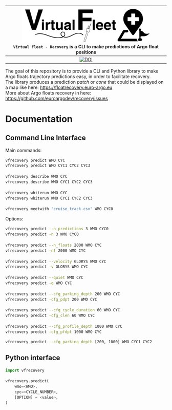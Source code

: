 |<img src="https://raw.githubusercontent.com/euroargodev/VirtualFleet_recovery/master/docs/img/logo-virtual-fleet-recovery.png" alt="VirtualFleet-Recovery logo" width="400"><br>``Virtual Fleet - Recovery`` is a CLI to make predictions of Argo float positions|
|:---------------------------------------------------------------------------------------------------------------------------------------------------------------------------------------------------------------------------------------------------------------:|
|                                                                                 [![DOI](https://zenodo.org/badge/543618989.svg)](https://zenodo.org/badge/latestdoi/543618989)                                                                                  |

The goal of this repository is to provide a CLI and Python library to make Argo floats trajectory predictions easy, in order to facilitate recovery.  
The library produces a prediction _patch_ or _cone_ that could be displayed on a map like here: https://floatrecovery.euro-argo.eu  
More about Argo floats recovery in here: https://github.com/euroargodev/recovery/issues

# Documentation

## Command Line Interface

Main commands:
```bash
vfrecovery predict WMO CYC
vfrecovery predict WMO CYC1 CYC2 CYC3

vfrecovery describe WMO CYC
vfrecovery describe WMO CYC1 CYC2 CYC3

vfrecovery whiterun WMO CYC
vfrecovery whiterun WMO CYC1 CYC2 CYC3

vfrecovery meetwith "cruise_track.csv" WMO CYC0
```

Options:
```bash
vfrecovery predict --n_predictions 3 WMO CYC0
vfrecovery predict -n 3 WMO CYC0

vfrecovery predict --n_floats 2000 WMO CYC
vfrecovery predict -nf 2000 WMO CYC

vfrecovery predict --velocity GLORYS WMO CYC
vfrecovery predict -v GLORYS WMO CYC

vfrecovery predict --quiet WMO CYC
vfrecovery predict -q WMO CYC

vfrecovery predict --cfg_parking_depth 200 WMO CYC
vfrecovery predict -cfg_pdpt 200 WMO CYC

vfrecovery predict --cfg_cycle_duration 60 WMO CYC
vfrecovery predict -cfg_clen 60 WMO CYC

vfrecovery predict --cfg_profile_depth 1000 WMO CYC
vfrecovery predict -cfg_pfdpt 1000 WMO CYC
```

```bash
vfrecovery predict --cfg_parking_depth [200, 1000] WMO CYC1 CYC2
```

## Python interface

```python
import vfrecovery

vfrecovery.predict(
    wmo=<WMO>,
    cyc=<CYCLE_NUMBER>,
    [OPTION] = <value>,
)
```
